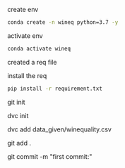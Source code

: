 create env


```bash
conda create -n wineq python=3.7 -y
```

activate env
```bash
conda activate wineq
```

created a req file

install the req
```bash
pip install -r requirement.txt
```
git init

dvc init

dvc add data_given/winequality.csv

git add .

git commit -m "first commit:"